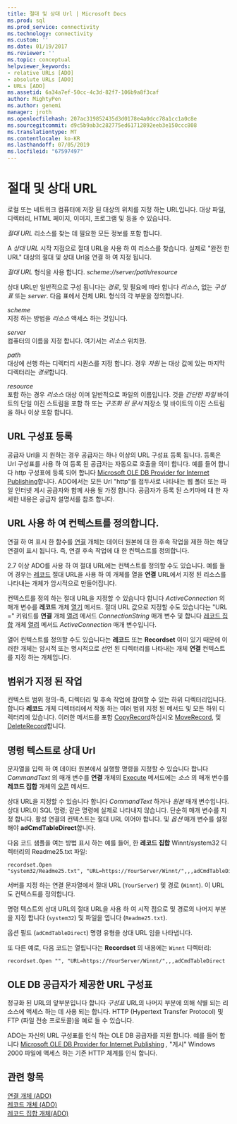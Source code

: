 ```yaml
---
title: 절대 및 상대 Url | Microsoft Docs
ms.prod: sql
ms.prod_service: connectivity
ms.technology: connectivity
ms.custom: ''
ms.date: 01/19/2017
ms.reviewer: ''
ms.topic: conceptual
helpviewer_keywords:
- relative URLs [ADO]
- absolute URLs [ADO]
- URLs [ADO]
ms.assetid: 6a34a7ef-50cc-4c3d-82f7-106b9a8f3caf
author: MightyPen
ms.author: genemi
manager: jroth
ms.openlocfilehash: 207ac319852435d3d0178e4a0dcc78a1cc1a0c8e
ms.sourcegitcommit: d9c5b9ab3c282775ed61712892eeb3e150ccc808
ms.translationtype: MT
ms.contentlocale: ko-KR
ms.lasthandoff: 07/05/2019
ms.locfileid: "67597497"
---
```

# <a name="absolute-and-relative-urls"></a>절대 및 상대 URL
로컬 또는 네트워크 컴퓨터에 저장 된 대상의 위치를 지정 하는 URL입니다. 대상 파일, 디렉터리, HTML 페이지, 이미지, 프로그램 및 등을 수 있습니다.  
  
 *절대 URL* 리소스를 찾는 데 필요한 모든 정보를 포함 합니다.  
  
 A *상대 URL* 시작 지점으로 절대 URL을 사용 하 여 리소스를 찾습니다. 실제로 "완전 한 URL" 대상의 절대 및 상대 Url을 연결 하 여 지정 됩니다.  
  
 *절대 URL* 형식을 사용 합니다. *scheme://server/path/resource*  
  
 상대 URL만 일반적으로 구성 됩니다는 *경로*, 및 필요에 따라 합니다 *리소스*, 없는 *구성표* 또는 *server*. 다음 표에서 전체 URL 형식의 각 부분을 정의합니다.  
  
 *scheme*  
 지정 하는 방법을 *리소스* 액세스 하는 것입니다.  
  
 *server*  
 컴퓨터의 이름을 지정 합니다. 여기서는 *리소스* 위치한.  
  
 *path*  
 대상에 선행 하는 디렉터리 시퀀스를 지정 합니다. 경우 *자원* 는 대상 값에 있는 마지막 디렉터리는 *경로*합니다.  
  
 *resource*  
 포함 하는 경우 *리소스* 대상 이며 일반적으로 파일의 이름입니다. 것을 *간단한 파일* 바이트의 단일 이진 스트림을 포함 하 또는 *구조화 된 문서* 저장소 및 바이트의 이진 스트림을 하나 이상 포함 합니다.  
  
## <a name="url-scheme-registration"></a>URL 구성표 등록  
 공급자 Url을 지 원하는 경우 공급자는 하나 이상의 URL 구성표 등록 됩니다. 등록은 Url 구성표를 사용 하 여 등록 된 공급자는 자동으로 호출을 의미 합니다. 예를 들어 합니다 *http* 구성표에 등록 되어 합니다 [Microsoft OLE DB Provider for Internet Publishing](../../../ado/guide/appendixes/microsoft-ole-db-provider-for-internet-publishing.md)합니다. ADO에서는 모든 Url "http"를 접두사로 나타내는 웹 폴더 또는 파일 인터넷 게시 공급자와 함께 사용 될 가정 합니다. 공급자가 등록 된 스키마에 대 한 자세한 내용은 공급자 설명서를 참조 합니다.  
  
## <a name="defining-context-with-a-url"></a>URL 사용 하 여 컨텍스트를 정의합니다.  
 연결 하 여 표시 한 함수를 [연결](../../../ado/reference/ado-api/connection-object-ado.md) 개체는 데이터 원본에 대 한 후속 작업을 제한 하는 해당 연결이 표시 됩니다. 즉, 연결 후속 작업에 대 한 컨텍스트를 정의합니다.  
  
 2\.7 이상 ADO를 사용 하 여 절대 URL에는 컨텍스트를 정의할 수도 있습니다. 예를 들어 경우는 [레코드](../../../ado/reference/ado-api/record-object-ado.md) 절대 URL을 사용 하 여 개체를 열을 **연결** URL에서 지정 된 리소스를 나타내는 개체가 암시적으로 만들어집니다.  
  
 컨텍스트를 정의 하는 절대 URL을 지정할 수 있습니다 합니다 *ActiveConnection* 의 매개 변수를 **레코드** 개체 [열기](../../../ado/reference/ado-api/open-method-ado-record.md) 메서드. 절대 URL 값으로 지정할 수도 있습니다는 "URL =" 키워드를 **연결** 개체 [열려](../../../ado/reference/ado-api/open-method-ado-connection.md) 메서드 *ConnectionString* 매개 변수 및 합니다 [레코드 집합](../../../ado/reference/ado-api/recordset-object-ado.md) 개체 [열려](../../../ado/reference/ado-api/open-method-ado-recordset.md) 메서드 *ActiveConnection* 매개 변수입니다.  
  
 열어 컨텍스트를 정의할 수도 있습니다는 **레코드** 또는 **Recordset** 이미 있기 때문에 이러한 개체는 암시적 또는 명시적으로 선언 된 디렉터리를 나타내는 개체 **연결**  컨텍스트를 지정 하는 개체입니다.  
  
## <a name="scoped-operations"></a>범위가 지정 된 작업  
 컨텍스트 범위 정의-즉, 디렉터리 및 후속 작업에 참여할 수 있는 하위 디렉터리입니다. 합니다 **레코드** 개체 디렉터리에서 작동 하는 여러 범위 지정 된 메서드 및 모든 하위 디렉터리에 있습니다. 이러한 메서드를 포함 [CopyRecord](../../../ado/reference/ado-api/copyrecord-method-ado.md)하십시오 [MoveRecord](../../../ado/reference/ado-api/moverecord-method-ado.md), 및 [DeleteRecord](../../../ado/reference/ado-api/deleterecord-method-ado.md)합니다.  
  
## <a name="relative-urls-as-command-text"></a>명령 텍스트로 상대 Url  
 문자열을 입력 하 여 데이터 원본에서 실행할 명령을 지정할 수 있습니다 합니다 *CommandText* 의 매개 변수를 **연결** 개체의 [Execute](../../../ado/reference/ado-api/execute-method-ado-connection.md) 메서드에는  *소스* 의 매개 변수를 **레코드 집합** 개체의 [오픈](../../../ado/reference/ado-api/open-method-ado-recordset.md) 메서드.  
  
 상대 URL을 지정할 수 있습니다 합니다 *CommandText* 하거나 *원본* 매개 변수입니다. 상대 URL이 SQL 명령; 같은 명령에 실제로 나타내지 않습니다. 단순히 매개 변수를 지정 합니다. 활성 연결의 컨텍스트는 절대 URL 이어야 합니다. 및 *옵션* 매개 변수를 설정 해야 **adCmdTableDirect**합니다.  
  
 다음 코드 샘플을 여는 방법 표시 하는 예를 들어, 한 **레코드 집합** Winnt/system32 디렉터리의 Readme25.txt 파일:  
  
```  
recordset.Open "system32/Readme25.txt", "URL=https://YourServer/Winnt/",,,adCmdTableDirect  
```  
  
 서버를 지정 하는 연결 문자열에서 절대 URL (`YourServer`) 및 경로 (`Winnt`). 이 URL도 컨텍스트를 정의합니다.  
  
 명령 텍스트의 상대 URL의 절대 URL을 사용 하 여 시작 점으로 및 경로의 나머지 부분을 지정 합니다 (`system32`) 및 파일을 엽니다 (`Readme25.txt`).  
  
 옵션 필드 (`adCmdTableDirect`) 명령 유형을 상대 URL 임을 나타냅니다.  
  
 또 다른 예로, 다음 코드는 열립니다는 **Recordset** 의 내용에는 `Winnt` 디렉터리:  
  
```  
recordset.Open "", "URL=https://YourServer/Winnt/",,,adCmdTableDirect  
```  
  
## <a name="ole-db-provider-supplied-url-schemes"></a>OLE DB 공급자가 제공한 URL 구성표  
 정규화 된 URL의 앞부분입니다 합니다 *구성표* URL의 나머지 부분에 의해 식별 되는 리소스에 액세스 하는 데 사용 되는 합니다. HTTP (Hypertext Transfer Protocol) 및 FTP (파일 전송 프로토콜)을 예로 들 수 있습니다.  
  
 ADO는 자신의 URL 구성표를 인식 하는 OLE DB 공급자를 지원 합니다. 예를 들어 합니다 [Microsoft OLE DB Provider for Internet Publishing](../../../ado/guide/appendixes/microsoft-ole-db-provider-for-internet-publishing.md) *,* "게시" Windows 2000 파일에 액세스 하는 기존 HTTP 체계를 인식 합니다.  
  
## <a name="see-also"></a>관련 항목  
 [연결 개체 (ADO)](../../../ado/reference/ado-api/connection-object-ado.md)   
 [레코드 개체 (ADO)](../../../ado/reference/ado-api/record-object-ado.md)   
 [레코드 집합 개체(ADO)](../../../ado/reference/ado-api/recordset-object-ado.md)
